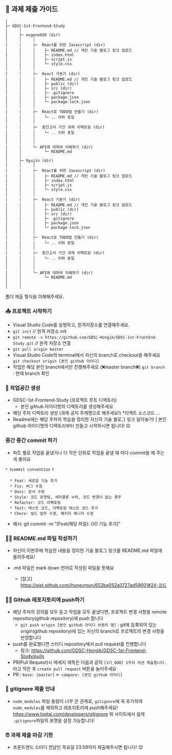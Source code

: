 ## 📝 과제 제출 가이드
```
│
├─ GDSC-1st-Frontend-Study
│     │
│     ├─ eugene028 (dir)
│     │     │ 
│     │     ├─  React를 위한 Javascript (dir)
│     │     │    ├─ README.md // 개인 기술 블로그 링크 업로드
|     |     |    ├─ index.html
|     |     |    ├─ script.js
|     |     |    └─ style.css
│     │     │
│     │     ├─  React 기본기 (dir)
│     │     │    ├─ README.md // 개인 기술 블로그 링크 업로드
│     │     │    ├─ public (dir)
│     │     │    ├─ src (dir)
|     |     |    ├─ .gitignore
|     |     |    ├─ package.json
|     |     |    └─ package-lock.json
│     │     │
│     │     ├─  React로 TODO앱 만들기 (dir)
│     │     │    └─ .. 이하 동일
│     │     │
│     │     ├─  중간고사 기간 과제 리팩토링 (dir)
│     │     │    └─ .. 이하 동일
│     │     │
│     │     │
│     │     └─ API에 대하여 이해하기 (dir)
│     │          └─ README.md
│     │ 
│     ├─ 9yujin (dir)
│     │     │ 
│     │     ├─  React를 위한 Javascript (dir)
│     │     │    ├─ README.md // 개인 기술 블로그 링크 업로드
|     |     |    ├─ index.html
|     |     |    ├─ script.js
|     |     |    └─ style.css
│     │     │
│     │     ├─  React 기본기 (dir)
│     │     │    ├─ README.md // 개인 기술 블로그 링크 업로드
│     │     │    ├─ public (dir)
│     │     │    ├─ src (dir)
|     |     |    ├─ .gitignore
|     |     |    ├─ package.json
|     |     |    └─ package-lock.json
│     │     │
│     │     ├─  React로 TODO앱 만들기 (dir)
│     │     │    └─ .. 이하 동일
│     │     │
│     │     ├─  중간고사 기간 과제 리팩토링 (dir)
│     │     │    └─ .. 이하 동일
│     │     │
│     │     │
│     │     └─ API에 대하여 이해하기 (dir)
│     │          └─ README.md
│     │ 
│     │ 
```
폴더 제출 형식을 이해해주세요.

### 📤 프로젝트 시작하기
* Visual Studio Code를 실행하고, 원격저장소를 연결해주세요.
* `git init` // 원격 저장소 init
* `git remote -v https://github.com/GDSC-Hongik/GDSC-1st-FrontEnd-Study.git` // 원격 저장소 연결
* `git pull origin master`
* Visual Studio Code의 terminal에서 자신의 branch로 checkout을 해주세요
    `git checkout origin [본인 github 아이디]`
* 작업은 해당 본인 branch에서만 진행해주세요 (❌master branch❌)
   `git branch` : 현재 branch 확인

### 🏡 작업공간 생성
* GDSC-1st-Frontend-Study (프로젝트 루트 디렉토리)
  * 본인 github 아이디명의 디렉토리를 생성해주세요
* 해당 주차 디렉토리 생성 (과제 공지 주제명으로 해주세요!)
  *리액트 소스코드 ...
* Readme에는 해당 주차의 학습을 정리한 자신의 기술 블로그 링크 달아놓기! 
| 본인 github 아이디명의 디렉토리부터 만들고 시작하시면 됩니다! 😊

### 중간 중간 commit 하기
* 파트 별로 작업을 끝냈거나 더 작은 단위로 작업을 끝낼 때 마다 commit을 해 주는 게 좋아요
```
* ❗commit convention ❗️

  * Feat: 새로운 기능 추가
  * Fix: 버그 수정
  * Docs: 문서 수정
  * Style: 코드 포맷팅, 세미콜론 누락, 코드 변경이 없는 경우
  * Refactor: 코드 리펙토링
  * Test: 테스트 코드, 리펙토링 테스트 코드 추가
  * Chore: 빌드 업무 수정, 패키지 매니저 수정
```
* 예시: git commit -m "[Feat(해당 파일): OO 기능 추가]"

### ✍🏻 README.md 파일 작성하기

* 자신이 이번주에 학습한 내용을 정리한 기술 블로그 링크를 README.md 파일에 올려주세요! 

* .md 파일은 mark down 언어로 작성된 파일을 뜻해요
  * [참고] https://gist.github.com/ihoneymon/652be052a0727ad59601#24-코드


### 🙌🏻 Github 레포지토리에 push하기

* 해당 주차의 강의를 모두 듣고 작업을 모두 끝냈다면, 프로젝트 변경 사항을 remote repository(github repository)에 push 합니다
  * ```git push origin [본인 github 아이디 브랜치 명]``` : git에 등록되어 있는 origin(github repository)에 있는 자신의 branch로 프로젝트의 변경 사항을 반영합니다
* push를 완료했다면 스터디 repository에서 pull request를 진행합니다
  * 링크: https://github.com/GDSC-Hongik/GDSC-1st-Frontend-Study/pulls
* PR(Pull Request)시 메세지 제목은 다음과 같이 ```[1기_OOO] 1주차 미션 제출합니다.``` 라고 적은 후 ```create pull request``` 버튼을 눌러주세요
* PR : ```base: [master]``` <- ```compare: [본인 github 아이디]```

### 🤝 gitignore 제출 안내 
* `node_modules` 파일 용량이 너무 큰 관계로, `gitignore`에 꼭 추가하여 `node_modules`를 제외하고 레포지토리에 push해주세요! 
https://www.toptal.com/developers/gitignore
위 사이트에서 쉽게 `.gitignore`파일의 포맷을 설정 가능합니다!

### ⏰ 과제 제출 마감 기한

* 프론트엔드 스터디 전날인 목요일 23:59까지 제출해주시면 됩니다! 😊
